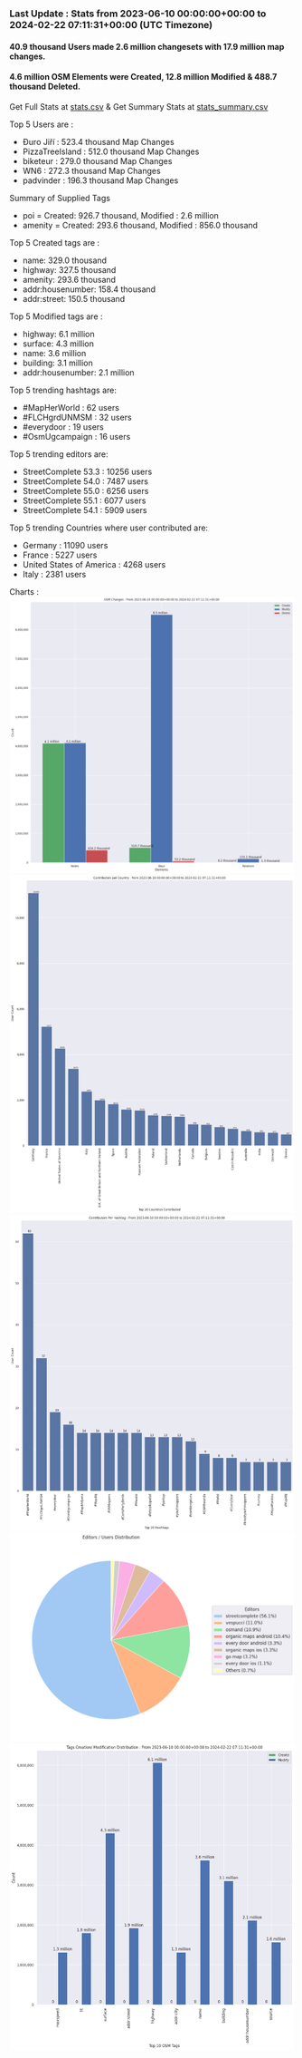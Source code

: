 ### Last Update : Stats from 2023-06-10 00:00:00+00:00 to 2024-02-22 07:11:31+00:00 (UTC Timezone)

#### 40.9 thousand Users made 2.6 million changesets with 17.9 million map changes.
#### 4.6 million OSM Elements were Created, 12.8 million Modified & 488.7 thousand Deleted.
Get Full Stats at [stats.csv](/stats/fieldmappers/Daily/stats.csv)
 & Get Summary Stats at [stats_summary.csv](/stats/fieldmappers/Daily/stats_summary.csv)

Top 5 Users are : 
- Đuro Jiří : 523.4 thousand Map Changes
- PizzaTreeIsland : 512.0 thousand Map Changes
- biketeur : 279.0 thousand Map Changes
- WN6 : 272.3 thousand Map Changes
- padvinder : 196.3 thousand Map Changes

Summary of Supplied Tags
- poi = Created: 926.7 thousand, Modified : 2.6 million
- amenity = Created: 293.6 thousand, Modified : 856.0 thousand


Top 5 Created tags are :
- name: 329.0 thousand
- highway: 327.5 thousand
- amenity: 293.6 thousand
- addr:housenumber: 158.4 thousand
- addr:street: 150.5 thousand


Top 5 Modified tags are :
- highway: 6.1 million
- surface: 4.3 million
- name: 3.6 million
- building: 3.1 million
- addr:housenumber: 2.1 million


Top 5 trending hashtags are:
- #MapHerWorld : 62 users
- #FLCHgrdUNMSM : 32 users
- #everydoor : 19 users
- #OsmUgcampaign : 16 users


Top 5 trending editors are:
- StreetComplete 53.3 : 10256 users
- StreetComplete 54.0 : 7487 users
- StreetComplete 55.0 : 6256 users
- StreetComplete 55.1 : 6077 users
- StreetComplete 54.1 : 5909 users


Top 5 trending Countries where user contributed are:
- Germany : 11090 users
- France : 5227 users
- United States of America : 4268 users
- Italy : 2381 users


 Charts : 
![Alt text](./stats_osm_changes.png) 
![Alt text](./stats_users_per_country.png) 
![Alt text](./stats_users_per_hashtag.png) 
![Alt text](./stats_editors_pie_chart.png) 
![Alt text](./stats_tags.png) 
